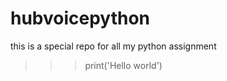 # hubvoicepython
this is a special repo for all my python assignment
<br />
>>>print('Hello world')
